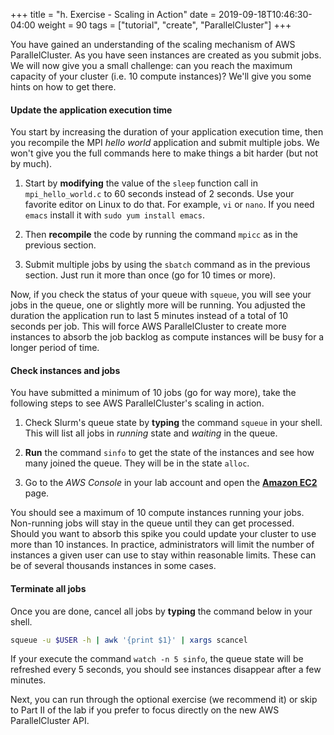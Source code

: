 +++
title = "h. Exercise - Scaling in Action"
date = 2019-09-18T10:46:30-04:00
weight = 90
tags = ["tutorial", "create", "ParallelCluster"]
+++

You have gained an understanding of the scaling mechanism of AWS ParallelCluster. As you have seen instances are created as you submit jobs. We will now give you a small challenge: can you reach the maximum capacity of your cluster (i.e. 10 compute instances)? We'll give you some hints on how to get there.

#### Update the application execution time

You start by increasing the duration of your application execution time, then you recompile the MPI *hello world* application and submit multiple jobs. We won't give you the full commands here to make things a bit harder (but not by much).

1. Start by **modifying** the value of the `sleep` function call in `mpi_hello_world.c` to 60 seconds instead of 2 seconds. Use your favorite editor on Linux to do that. For example, `vi` or `nano`. If you need `emacs` install it with `sudo yum install emacs`.

2. Then **recompile** the code by running the command `mpicc` as in the previous section.

3. Submit multiple jobs by using the `sbatch` command as in the previous section. Just run it more than once (go for 10 times or more).

Now, if you check the status of your queue with `squeue`, you will see your jobs in the queue, one or slightly more will be running. You adjusted the duration the application run to last 5 minutes instead of a total of 10 seconds per job. This will force AWS ParallelCluster to create more instances to absorb the job backlog as compute instances will be busy for a longer period of time.


#### Check instances and jobs

You have submitted a minimum of 10 jobs (go for way more), take the following steps to see AWS ParallelCluster's scaling in action.

1. Check Slurm's queue state by **typing** the command `squeue` in your shell. This will list all jobs in *running* state and *waiting* in the queue.

2. **Run** the command `sinfo` to get the state of the instances and see how many joined the queue. They will be in the state `alloc`.

3. Go to the *AWS Console* in your lab account and open the [**Amazon EC2**](https://console.aws.amazon.com/ec2/) page.

You should see a maximum of 10 compute instances running your jobs. Non-running jobs will stay in the queue until they can get processed. Should you want to absorb this spike you could update your cluster to use more than 10 instances. In practice, administrators will limit the number of instances a given user can use to stay within reasonable limits. These can be of several thousands instances in some cases.

#### Terminate all jobs

Once you are done, cancel all jobs by **typing** the command below in your shell.

```bash
squeue -u $USER -h | awk '{print $1}' | xargs scancel
```

If your execute the command `watch -n 5 sinfo`, the queue state will be refreshed every 5 seconds, you should see instances disappear after a few minutes.

Next, you can run through the optional exercise (we recommend it) or skip to Part II of the lab if you prefer to focus directly on the new AWS ParallelCluster API.
